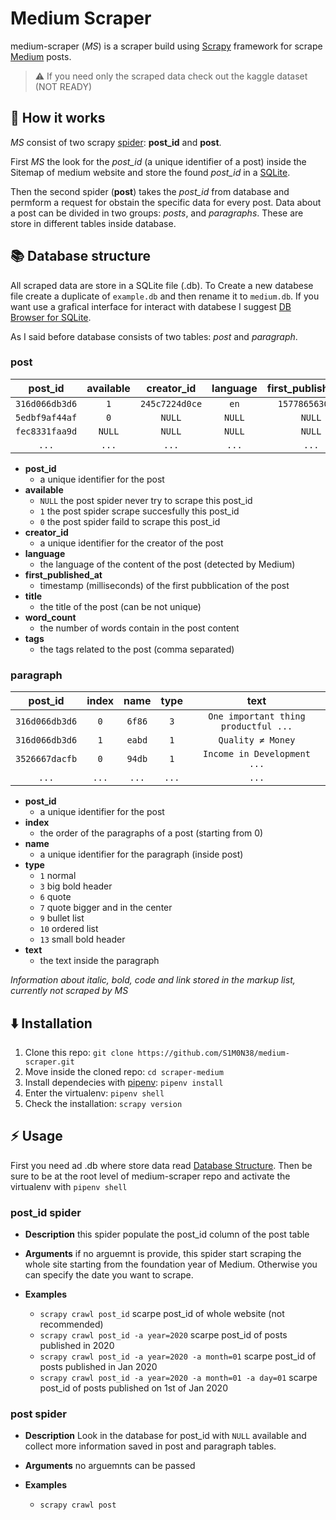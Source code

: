 # Medium Scraper

medium-scraper (*MS*) is a scraper build using [Scrapy](https://scrapy.org/)
framework for scrape [Medium](https://medium.com/) posts.

> :warning: If you need only the scraped data check out the kaggle dataset (NOT READY)

## :wrench: How it works

*MS* consist of two scrapy [spider](https://docs.scrapy.org/en/latest/topics/spiders.html):
**post_id** and **post**.

First *MS* the look for the *post_id* (a unique identifier of a post) inside the
Sitemap of medium website and store the found *post_id* in a
[SQLite](https://sqlite.org/index.html).

Then the second spider (**post**) takes the *post_id* from database and permform
a request for obstain the specific data for every post. Data about a post can
be divided in two groups: *posts*, and *paragraphs*. These are store in
different tables inside database.

## :books: Database structure

All scraped data are store in a SQLite file (.db).
To Create a new databese file create a duplicate of `example.db` and
then rename it to `medium.db`. If you want use a grafical interface for interact
with databese I suggest [DB Browser for SQLite](https://sqlitebrowser.org/).

As I said before database consists of two tables: *post* and *paragraph*.

### post

| post_id        | available | creator_id     | language | first_published_at | title      | word_count | tags      |
| :------------: |:---------:| :-------------:| :------: | :----------------: | :--------: | :--------: | :---------:
| `316d066db3d6` | `1`       | `245c7224d0ce` | `en`     | `1577865630099`    | `Intro...` | `4231`     | `cow,dog` |
| `5edbf9af44af` | `0`       | `NULL`         | `NULL`   | `NULL`             | `NULL`     | `NULL`     | `NULL`    |
| `fec8331faa9d` | `NULL`    | `NULL`         | `NULL`   | `NULL`             | `NULL`     | `NULL`     | `NULL`    |
| `...`          | `...`     | `...`          | `...`    | `...`              | `...`      | `...`      | `...`     |

- **post_id**
  - a unique identifier for the post
- **available**
  - `NULL` the post spider never try to scrape this post_id
  - `1` the post spider scrape succesfully this post_id
  - `0` the post spider faild to scrape this post_id
- **creator_id**
  - a unique identifier for the creator of the post
- **language**
  - the language of the content of the post (detected by Medium)
- **first_published_at**
  - timestamp (milliseconds) of the first pubblication of the post
- **title**
  - the title of the post (can be not unique)
- **word_count**
  - the number of words contain in the post content
- **tags**
  - the tags related to the post (comma separated)

### paragraph

| post_id        | index | name   | type  | text                                 |
| :------------: |:-----:|:------:| :----:| :----------------------------------: |
| `316d066db3d6` | `0`   | `6f86` | `3`   | `One important thing productful ...` |
| `316d066db3d6` | `1`   | `eabd` | `1`   | `Quality ≠ Money`                    |
| `3526667dacfb` | `0`   | `94db` | `1`   | `Income in Development ...`          |
| `...`          | `...` | `...`  | `...` | `...`                                |

- **post_id**
  - a unique identifier for the post
- **index**
  - the order of the paragraphs of a post (starting from 0)
- **name**
  - a unique identifier for the paragraph (inside post)
- **type**
  - `1` normal
  - `3` big bold header
  - `6` quote
  - `7` quote bigger and in the center
  - `9` bullet list
  - `10` ordered list
  - `13` small bold header
- **text**
  - the text inside the paragraph

*Information about italic, bold, code and link stored in the markup list,
currently not scraped by MS*

## :arrow_down: Installation

1. Clone this repo: `git clone https://github.com/S1M0N38/medium-scraper.git`
2. Move inside the cloned repo: `cd scraper-medium`
3. Install dependecies with [pipenv](https://pipenv.readthedocs.io/en/latest/):
   `pipenv install`
4. Enter the virtualenv: `pipenv shell`
5. Check the installation: `scrapy version`

## :zap: Usage

First you need ad .db where store data read
[Database Structure](https://github.com/S1M0N38/medium-scraper#books-database-structure).
Then be sure to be at the root level of medium-scraper repo and activate
the virtualenv with `pipenv shell`

### post_id spider

- **Description** this spider populate the post_id column of the post table

- **Arguments** if no arguemnt is provide, this spider start scraping the whole
  site starting from the foundation year of Medium. Otherwise you can specify
  the date you want to scrape.

- **Examples**
  - `scrapy crawl post_id`
    scarpe post_id of whole website (not recommended)
  - `scrapy crawl post_id -a year=2020`
    scarpe post_id of posts published in 2020
  - `scrapy crawl post_id -a year=2020 -a month=01`
    scarpe post_id of posts published in Jan 2020
  - `scrapy crawl post_id -a year=2020 -a month=01 -a day=01`
    scarpe post_id of posts published on 1st of Jan 2020

### post spider

- **Description** Look in the database for post_id with `NULL` available and
  collect more information saved in post and paragraph tables.

- **Arguments** no arguemnts can be passed

- **Examples**
  - `scrapy crawl post`

